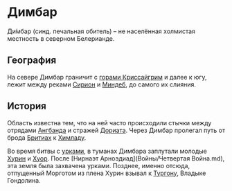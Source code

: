 # Димбар

Ди́мбар (синд. печальная обитель) – не населённая холмистая местность в
северном Белерианде.

## География

На севере Димбар граничит с [горами Криссайгрим](Криссайгрим.md) и далее к югу,
лежит между реками [Сирион](Сирион.md) и [Миндеб](Миндеб.md), до самого их
слияния.

## История

Область известна тем, что на ней часто происходили стычки между отрядами
[Ангбанда](Ангбанд.md) и стражей [Дориата](Дориат.md). Через Димбар пролегал
путь от брода [Бритиах](Бритиах.md) к [Химладу](Химлад.md).

Во время битвы с [урками](Народы/урки.md), в туманах Димбара заплутали молодые
[Хурин](Личности/Хурин.md) и [Хуор](Личности/Хуор.md). После
[Нирнаэт Арноэдиад](Войны/Четвертая Война.md), эта земля была захвачена
урками. Позднее, именно отсюда, отпущенный Морготом из плена Хурин взывал к
[Тургону](Личности/Тургон.md), Владыке Гондолина.
